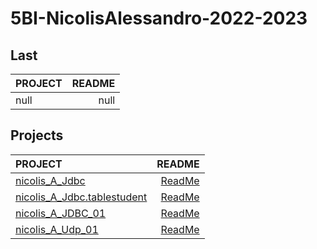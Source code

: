 # 5BI-NicolisAlessandro-2022-2023

## Last

| PROJECT | README |
| :--- | ---: |
| null | null |

## Projects

| PROJECT | README |
| :--- | ---: |
| [nicolis_A_Jdbc](https://github.com/NicolisAlessandro/5BI-NicolisAlessandro-2022-2023/tree/master/src/nicolis_A_Jdbc/bin) | [ReadMe](https://github.com/NicolisAlessandro/5BI-NicolisAlessandro-2022-2023/tree/master/src/nicolis_A_Jdbc/doc/README.md) |
| [nicolis_A_Jdbc.tablestudent](https://github.com/NicolisAlessandro/5BI-NicolisAlessandro-2022-2023/tree/master/src/nicolis_A_Jdbc.tablestudent/bin) | [ReadMe](https://github.com/NicolisAlessandro/5BI-NicolisAlessandro-2022-2023/tree/master/src/nicolis_A_Jdbc.tablestudent/doc/README.md) |
| [nicolis_A_JDBC_01](https://github.com/NicolisAlessandro/5BI-NicolisAlessandro-2022-2023/tree/master/src/nicolis_A_JDBC_01/bin) | [ReadMe](https://github.com/NicolisAlessandro/5BI-NicolisAlessandro-2022-2023/tree/master/src/nicolis_A_JDBC_01/doc/README.md) |
| [nicolis_A_Udp_01](https://github.com/NicolisAlessandro/5BI-NicolisAlessandro-2022-2023/tree/master/src/nicolis_A_Udp_01/bin) | [ReadMe](https://github.com/NicolisAlessandro/5BI-NicolisAlessandro-2022-2023/tree/master/src/nicolis_A_Udp_01/doc/README.md) |

